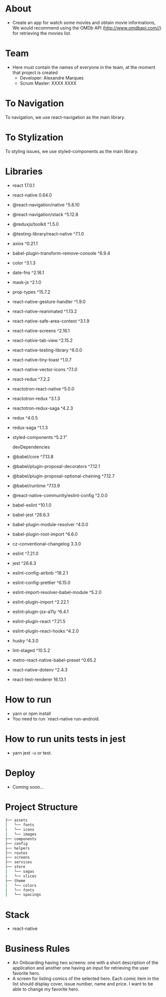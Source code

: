 # About

- Create an app for watch some movies and obtain movie informations, We would recommend using the OMDb API
  (http://www.omdbapi.com//) for retrieving the movies list.

# Team

- Here must contain the names of everyone in the team, at the moment that project is created
  - Developer: Alexandre Marques
  - Scrum Master: XXXX XXXX

# To Navigation
  To navigation, we use react-navigation as the main library.

# To Stylization
  To styling issues, we use styled-components as the main library.

# Libraries

- react 17.0.1
- react-native 0.64.0
- @react-navigation/native ^5.8.10
- @react-navigation/stack ^5.12.8
- @reduxjs/toolkit ^1.5.0
- @testing-library/react-native ^7.1.0
- axios ^0.21.1
- babel-plugin-transform-remove-console ^6.9.4
- color ^3.1.3
- date-fns ^2.16.1
- mask-js ^2.1.0
- prop-types ^15.7.2
- react-native-gesture-handler ^1.9.0
- react-native-reanimated ^1.13.2
- react-native-safe-area-context ^3.1.9
- react-native-screens ^2.16.1
- react-native-tab-view ^2.15.2
- react-native-testing-library ^6.0.0
- react-native-tiny-toast ^1.0.7
- react-native-vector-icons ^7.1.0
- react-redux ^7.2.2
- reactotron-react-native ^5.0.0
- reactotron-redux ^3.1.3
- reactotron-redux-saga ^4.2.3
- redux ^4.0.5
- redux-saga ^1.1.3
- styled-components ^5.2.1"
  
  devDependencies
- @babel/core ^7.13.8
- @babel/plugin-proposal-decorators ^7.12.1
- @babel/plugin-proposal-optional-chaining ^7.12.7
- @babel/runtime ^7.13.9
- @react-native-community/eslint-config ^2.0.0
- babel-eslint ^10.1.0
- babel-jest ^26.6.3
- babel-plugin-module-resolver ^4.0.0
- babel-plugin-root-import ^6.6.0
- cz-conventional-changelog 3.3.0
- eslint ^7.21.0
- jest ^26.6.3
- eslint-config-airbnb ^18.2.1
- eslint-config-prettier ^6.15.0
- eslint-import-resolver-babel-module ^5.2.0
- eslint-plugin-import ^2.22.1
- eslint-plugin-jsx-a11y ^6.4.1
- eslint-plugin-react ^7.21.5
- eslint-plugin-react-hooks ^4.2.0
- husky ^4.3.0
- lint-staged ^10.5.2
- metro-react-native-babel-preset ^0.65.2
- react-native-dotenv ^2.4.3
- react-test-renderer 16.13.1

# How to run

- yarn or npm install
- You need to run `react-native run-android.

# How to run units tests in jest

- yarn jest -u or test.

# Deploy

- Coming soon...

# Project Structure

```bash
├── assets
│   └── fonts
|   └── icons
|   └── images
├── components
├── config
├── helpers
├── routes
├── screens
├── services
├── store
|   └── sagas
|   └── slices
├── theme
|   └── colors
|   └── fonts
|   └── spacings
```

# Stack

- react-native

# Business Rules

- An Onboarding having two screens: one with a short description of the application and another one having
an input for retrieving the user favorite hero.
- A screen for listing comics of the selected hero. Each comic item in the list should display cover, issue
number, name and price. I want to be able to change my favorite hero.
